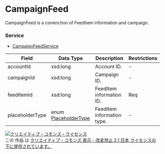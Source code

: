 # CampaignFeed
CampaignFeed is a conenction of FeedItem information and campaign.
### Service
+ [CampaignFeedService](../services/CampaignFeedService.md)

| Field | Data Type | Description | Restrictions | 
|---|---|---|---|
| accountId| xsd:long| Account ID.| - |
| campaignId| xsd:long| Campaign ID.| - |
| feedItemId| xsd:long| FeedItem information ID.| Req |
| placeholderType| enum <a href="./PlaceholderType.md">PlaceholderType</a>| FeedItem information type.| - |
<a rel="license" href="http://creativecommons.org/licenses/by-nd/2.1/jp/"><img alt="クリエイティブ・コモンズ・ライセンス" style="border-width:0" src="https://i.creativecommons.org/l/by-nd/2.1/jp/88x31.png" /></a><br />この 作品 は <a rel="license" href="http://creativecommons.org/licenses/by-nd/2.1/jp/">クリエイティブ・コモンズ 表示 - 改変禁止 2.1 日本 ライセンスの下に提供されています。</a>
